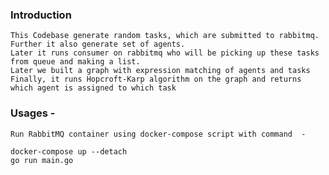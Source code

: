 ### Introduction 
    This Codebase generate random tasks, which are submitted to rabbitmq. Further it also generate set of agents.
    Later it runs consumer on rabbitmq who will be picking up these tasks from queue and making a list.
    Later we built a graph with expression matching of agents and tasks
    Finally, it runs Hopcroft-Karp algorithm on the graph and returns which agent is assigned to which task

### Usages - 
    Run RabbitMQ container using docker-compose script with command  -

    docker-compose up --detach 
    go run main.go

